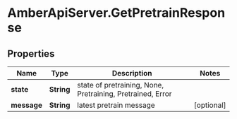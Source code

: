 # AmberApiServer.GetPretrainResponse

## Properties
Name | Type | Description | Notes
------------ | ------------- | ------------- | -------------
**state** | **String** | state of pretraining, None, Pretraining, Pretrained, Error | 
**message** | **String** | latest pretrain message | [optional] 
